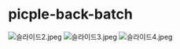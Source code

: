 # picple-back-batch

![슬라이드2.jpeg](..%2F..%2F..%2F%EC%B5%9C%EC%A2%85%20%ED%94%84%EB%A1%9C%EC%A0%9D%ED%8A%B8%2F%EB%B0%B0%EC%B9%98%20%EA%B4%80%EB%A0%A8%20%EA%B8%B0%EB%8A%A5%2F%EC%8A%AC%EB%9D%BC%EC%9D%B4%EB%93%9C2.jpeg)
![슬라이드3.jpeg](..%2F..%2F..%2F%EC%B5%9C%EC%A2%85%20%ED%94%84%EB%A1%9C%EC%A0%9D%ED%8A%B8%2F%EB%B0%B0%EC%B9%98%20%EA%B4%80%EB%A0%A8%20%EA%B8%B0%EB%8A%A5%2F%EC%8A%AC%EB%9D%BC%EC%9D%B4%EB%93%9C3.jpeg)
![슬라이드4.jpeg](..%2F..%2F..%2F%EC%B5%9C%EC%A2%85%20%ED%94%84%EB%A1%9C%EC%A0%9D%ED%8A%B8%2F%EB%B0%B0%EC%B9%98%20%EA%B4%80%EB%A0%A8%20%EA%B8%B0%EB%8A%A5%2F%EC%8A%AC%EB%9D%BC%EC%9D%B4%EB%93%9C4.jpeg)
